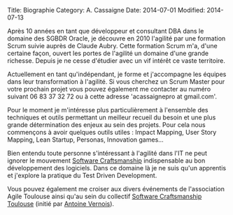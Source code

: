 Title: Biographie
Category: A. Cassaigne
Date: 2014-07-01
Modified: 2014-07-13

Après 10 années en tant que développeur et consultant DBA dans le domaine des SGBDR Oracle, je découvre en 2010 l'agilité par une formation Scrum suivie auprès de Claude Aubry. Cette formation Scrum m'a, d'une certaine façon, ouvert les portes de l'agilité un domaine d'une grande richesse. Depuis je ne cesse d'étudier avec un vif intérêt ce vaste territoire.

Actuellement en tant qu'indépendant, je forme et j'accompagne les équipes dans leur transformation à l'agilité. Si vous cherchez un Scrum Master pour votre prochain projet vous pouvez également me contacter au numéro suivant 06 83 37 32 72 ou à cette adresse 'acassaignepro at gmail.com'.

Pour le moment je m'intéresse plus particulièrement à l'ensemble des techniques et outils permettant un meilleur recueil du besoin et une plus grande détermination des enjeux au sein des projets. Pour cela nous commençons à avoir quelques outils utiles : Impact Mapping, User Story Mapping, Lean Startup, Personas, Innovation games...  

Bien entendu toute personne s'intéressant à l'agilité dans l'IT ne peut ignorer le mouvement [Software Craftsmanship](http://manifesto.softwarecraftsmanship.org/) indispensable au bon développement des logiciels. 
Dans ce domaine là je ne suis qu'un apprentis et j'explore la pratique du Test Driven Development.

Vous pouvez également me croiser aux divers événements de l'association Agile Toulouse ainsi qu'au sein du collectif [Software Craftsmanship Toulouse](http://www.meetup.com/Software-Craftsmanship-Toulouse/) (initié par [Antoine Vernois](https://blog.crafting-labs.fr/)).